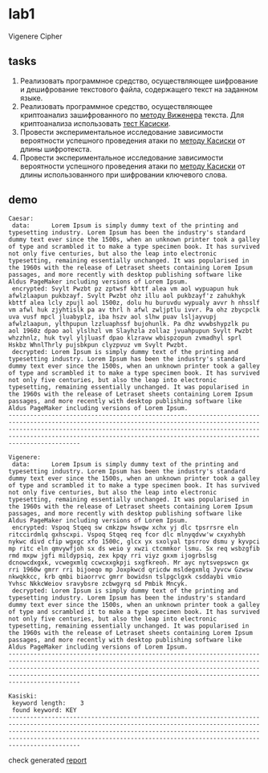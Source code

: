 # lab1

Vigenere Cipher

## tasks

1. Реализовать программное средство, осуществляющее шифрование и дешифрование
   текстового файла, содержащего текст на заданном языке.
2. Реализовать программное средство, осуществляющее криптоанализ зашифрованного
   по [методу Виженера](https://ru.wikipedia.org/wiki/Шифр_Виженера) текста. Для
   криптоанализа использовать
   [тест Касиски](https://ru.wikipedia.org/wiki/Метод_Касиски).
3. Провести экспериментальное исследование зависимости вероятности успешного
   проведения атаки по
   [методу Касиски](https://ru.wikipedia.org/wiki/Метод_Касиски) от длины
   шифротекста.
4. Провести экспериментальное исследование зависимости вероятности успешного
   проведения атаки по
   [методу Касиски](https://ru.wikipedia.org/wiki/Метод_Касиски) от длины
   использованного при шифровании ключевого слова.

## demo

```
Caesar:
 data:		Lorem Ipsum is simply dummy text of the printing and typesetting industry. Lorem Ipsum has been the industry's standard dummy text ever since the 1500s, when an unknown printer took a galley of type and scrambled it to make a type specimen book. It has survived not only five centuries, but also the leap into electronic typesetting, remaining essentially unchanged. It was popularised in the 1960s with the release of Letraset sheets containing Lorem Ipsum passages, and more recently with desktop publishing software like Aldus PageMaker including versions of Lorem Ipsum.
 encrypted:	Svylt Pwzbt pz zptwsf kbttf alea vm aol wypuapun huk afwlzlaapun pukbzayf. Svylt Pwzbt ohz illu aol pukbzayf'z zahukhyk kbttf alea lcly zpujl aol 1500z, dolu hu buruvdu wypualy avvr h nhsslf vm afwl huk zjyhtislk pa av thrl h afwl zwljptlu ivvr. Pa ohz zbycpclk uva vusf mpcl jluabyplz, iba hszv aol slhw puav lsljayvupj afwlzlaapun, ylthpupun lzzluaphssf bujohunlk. Pa dhz wvwbshypzlk pu aol 1960z dpao aol ylslhzl vm Slayhzla zollaz jvuahpupun Svylt Pwzbt whzzhnlz, huk tvyl yljluasf dpao klzravw wbispzopun zvmadhyl sprl Hskbz WhnlThrly pujsbkpun clyzpvuz vm Svylt Pwzbt.
 decrypted:	Lorem Ipsum is simply dummy text of the printing and typesetting industry. Lorem Ipsum has been the industry's standard dummy text ever since the 1500s, when an unknown printer took a galley of type and scrambled it to make a type specimen book. It has survived not only five centuries, but also the leap into electronic typesetting, remaining essentially unchanged. It was popularised in the 1960s with the release of Letraset sheets containing Lorem Ipsum passages, and more recently with desktop publishing software like Aldus PageMaker including versions of Lorem Ipsum.
------------------------------------------------------------------------------------------------------------------------------------------------------------------------------------------------------------------------------------------------------------------------------------------------------------

Vigenere:
 data:		Lorem Ipsum is simply dummy text of the printing and typesetting industry. Lorem Ipsum has been the industry's standard dummy text ever since the 1500s, when an unknown printer took a galley of type and scrambled it to make a type specimen book. It has survived not only five centuries, but also the leap into electronic typesetting, remaining essentially unchanged. It was popularised in the 1960s with the release of Letraset sheets containing Lorem Ipsum passages, and more recently with desktop publishing software like Aldus PageMaker including versions of Lorem Ipsum.
 encrypted:	Vspoq Stqeq sw cmkzpw hswqw xchx yj dlc tpsrrsre eln ritccirdmlq gxhscxpi. Vspoq Stqeq req fcor dlc mlnyqdvw'w cxyxhybh nykwc divd cfip wgxgc xfo 1500c, glcx yx sxolyal tpsrrov dsmu y kyvpci mp ritc eln qmvywfjoh sx ds weio y xwzi ctcmmkor lsmu. Sx req wsbzgfib rmd mxpw jgfi mildypsiq, zex kpqy rri viyz gxxm ijogrbslsg dcnowcdxgxk, vcwegxmlq ccwcxxgkpji sxgfkreoh. Mr ayc nytsvepswcn gx rri 1960w gmrr rri bijoeqo mp Joxpkwcd qricdw msldegxmlq Jyvcw Gzwsw nkwqkkcc, krb qmbi biaorrvc gmrr bowidsn tslpgclgxk csddaybi vmio Yvhsc NkkcWeiov sravybsre zcbwgyrq sd Pmbik Mncyk.
 decrypted:	Lorem Ipsum is simply dummy text of the printing and typesetting industry. Lorem Ipsum has been the industry's standard dummy text ever since the 1500s, when an unknown printer took a galley of type and scrambled it to make a type specimen book. It has survived not only five centuries, but also the leap into electronic typesetting, remaining essentially unchanged. It was popularised in the 1960s with the release of Letraset sheets containing Lorem Ipsum passages, and more recently with desktop publishing software like Aldus PageMaker including versions of Lorem Ipsum.
------------------------------------------------------------------------------------------------------------------------------------------------------------------------------------------------------------------------------------------------------------------------------------------------------------

Kasiski:
 keyword length:	3
 found keyword:	KEY
------------------------------------------------------------------------------------------------------------------------------------------------------------------------------------------------------------------------------------------------------------------------------------------------------------
```

check generated
[report](https://github.com/Drapegnik/bsu/blob/master/cryptography/lab1/report.md)
